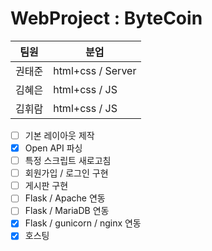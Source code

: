 # WebProject : ByteCoin

     
팀원 | 분업
------------ | -------------
권태준 | html+css / Server
김혜은 | html+css / JS
김휘람 | html+css / JS

- [ ] 기본 레이아웃 제작
- [x] Open API 파싱 
- [ ] 특정 스크립트 새로고침
- [ ] 회원가입 / 로그인 구현
- [ ] 게시판 구현
- [ ] Flask / Apache 연동
- [ ] Flask / MariaDB 연동
- [x] Flask / gunicorn / nginx 연동
- [x] 호스팅
